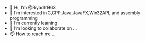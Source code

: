 - 👋 Hi, I’m @Riyadh1963
- 👀 I’m interested in C,CPP,Java,JavaFX,Win32API, and assembly programming
- 🌱 I’m currently learning 
- 💞️ I’m looking to collaborate on ...
- 📫 How to reach me ...

<!---
Riyadh1963/Riyadh1963 is a ✨ special ✨ repository because its `README.md` (this file) appears on your GitHub profile.
You can click the Preview link to take a look at your changes.
--->
